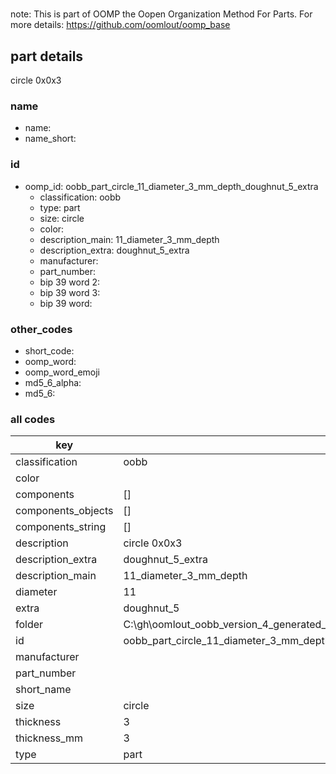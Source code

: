 #   

note: This is part of OOMP the Oopen Organization Method For Parts. For more details: https://github.com/oomlout/oomp_base

##  part details



circle 0x0x3

### name
* name: 
* name_short: 
### id
* oomp_id: oobb_part_circle_11_diameter_3_mm_depth_doughnut_5_extra
  * classification: oobb
  * type: part
  * size: circle
  * color: 
  * description_main: 11_diameter_3_mm_depth
  * description_extra: doughnut_5_extra
  * manufacturer: 
  * part_number: 
  * bip 39 word 2: 
  * bip 39 word 3: 
  * bip 39 word: 

### other_codes
* short_code: 
* oomp_word: 
* oomp_word_emoji 
* md5_6_alpha: 
* md5_6: 









### all codes 
| key | value |  
| --- | --- |  
| classification | oobb |  
| color |  |  
| components | [] |  
| components_objects | [] |  
| components_string | [] |  
| description | circle 0x0x3 |  
| description_extra | doughnut_5_extra |  
| description_main | 11_diameter_3_mm_depth |  
| diameter | 11 |  
| extra | doughnut_5 |  
| folder | C:\gh\oomlout_oobb_version_4_generated_parts\things\oobb_part_circle_11_diameter_3_mm_depth_doughnut_5_extra |  
| id | oobb_part_circle_11_diameter_3_mm_depth_doughnut_5_extra |  
| manufacturer |  |  
| part_number |  |  
| short_name |  |  
| size | circle |  
| thickness | 3 |  
| thickness_mm | 3 |  
| type | part |  
